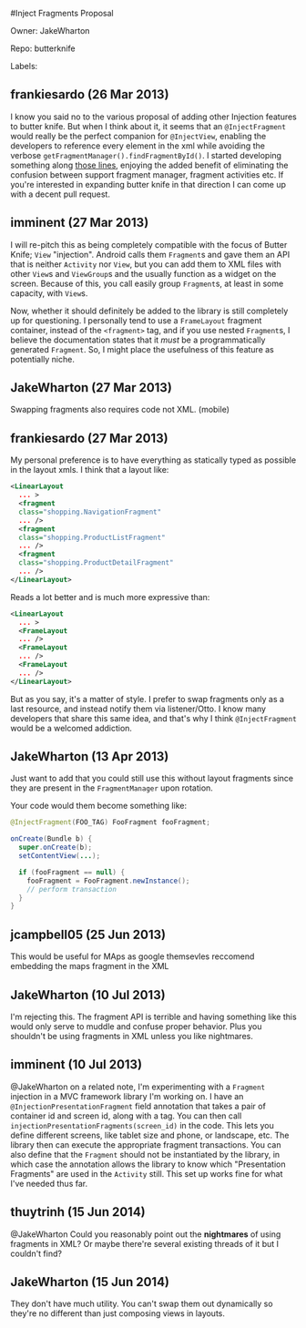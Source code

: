 #Inject Fragments Proposal

Owner: JakeWharton

Repo: butterknife

Labels: 

## frankiesardo (26 Mar 2013)

I know you said no to the various proposal of adding other Injection features to butter knife. But when I think about it, it seems that an `@InjectFragment` would really be the perfect companion for `@InjectView`, enabling the developers to reference every element in the xml while avoiding the verbose `getFragmentManager().findFragmentById()`. I started developing something along [those lines](https://github.com/frankiesardo/butterknife/blob/fragment_injection/butterknife/src/main/java/butterknife/Fragments.java), enjoying the added benefit of eliminating the confusion between support fragment manager, fragment activities etc. If you're interested in expanding butter knife in that direction I can come up with a decent pull request.


## imminent (27 Mar 2013)

I will re-pitch this as being completely compatible with the focus of Butter Knife; `View` "injection". Android calls them `Fragment`s and gave them an API that is neither `Activity` nor `View`, but you can add them to XML files with other `View`s and `ViewGroup`s and the usually function as a widget on the screen. Because of this, you call easily group `Fragment`s, at least in some capacity, with `View`s. 

Now, whether it should definitely be added to the library is still completely up for questioning. I personally tend to use a `FrameLayout` fragment container, instead of the `<fragment>` tag, and if you use nested `Fragment`s, I believe the documentation states that it _must_ be a programmatically generated `Fragment`. So, I might place the usefulness of this feature as potentially niche.   


## JakeWharton (27 Mar 2013)

Swapping fragments also requires code not XML.  (mobile)


## frankiesardo (27 Mar 2013)

My personal preference is to have everything as statically typed as possible in the layout xmls. I think that a layout like:

``` xml
<LinearLayout
  ... >
  <fragment
  class="shopping.NavigationFragment" 
  ... />
  <fragment
  class="shopping.ProductListFragment" 
  ... />
  <fragment
  class="shopping.ProductDetailFragment" 
  ... />
</LinearLayout>
```

Reads a lot better and is much more expressive than:

``` xml
<LinearLayout
  ... >
  <FrameLayout 
  ... />
  <FrameLayout 
  ... />
  <FrameLayout 
  ... />
</LinearLayout>
```

But as you say, it's a matter of style. I prefer to swap fragments only as a last resource, and instead notify them via listener/Otto. I know many developers that share this same idea, and that's why I think `@InjectFragment` would be a welcomed addiction.


## JakeWharton (13 Apr 2013)

Just want to add that you could still use this without layout fragments since they are present in the `FragmentManager` upon rotation.

Your code would them become something like:

``` java
@InjectFragment(FOO_TAG) FooFragment fooFragment;

onCreate(Bundle b) {
  super.onCreate(b);
  setContentView(...);

  if (fooFragment == null) {
    fooFragment = FooFragment.newInstance();
    // perform transaction
  }
}
```


## jcampbell05 (25 Jun 2013)

This would be useful for MAps as google themsevles reccomend embedding the maps fragment in the XML


## JakeWharton (10 Jul 2013)

I'm rejecting this. The fragment API is terrible and having something like this would only serve to muddle and confuse proper behavior. Plus you shouldn't be using fragments in XML unless you like nightmares.


## imminent (10 Jul 2013)

@JakeWharton on a related note, I'm experimenting with a `Fragment` injection in a MVC framework library I'm working on. I have an `@InjectionPresentationFragment` field annotation that takes a pair of container id and screen id, along with a tag. You can then call `injectionPresentationFragments(screen_id)` in the code. This lets you define different screens, like tablet size and phone, or landscape, etc. The library then can execute the appropriate fragment transactions. You can also define that the `Fragment` should not be instantiated by the library, in which case the annotation allows the library to know which "Presentation Fragments" are used in the `Activity` still. This set up works fine for what I've needed thus far.


## thuytrinh (15 Jun 2014)

@JakeWharton Could you reasonably point out the **nightmares** of using fragments in XML? Or maybe there're several existing threads of it but I couldn't find?


## JakeWharton (15 Jun 2014)

They don't have much utility. You can't swap them out dynamically so they're no different than just composing views in layouts.


